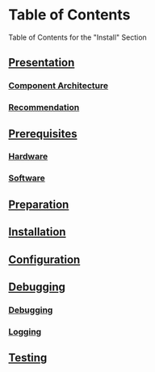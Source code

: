 # Table of Contents

Table of Contents for the "Install" Section



## [Presentation](guides_techniques/installer/presentation/#presentation)
### [Component Architecture](guides_techniques/installer/presentation/#component-architecture)
### [Recommendation](guides_techniques/installer/presentation/#recommendation)
## [Prerequisites](guides_techniques/installer/prerequis/#prerequis)
### [Hardware](guides_techniques/installer/prerequis/#materiel)
### [Software](guides_techniques/installer/prerequis/#logiciel)
## [Preparation](guides_techniques/installer/preparation/#preparation)
## [Installation](guides_techniques/installer/installation/#installation)
## [Configuration](guides_techniques/installer/configuration/#configuration)
## [Debugging](guides_techniques/installer/debug/#debug)
### [Debugging](guides_techniques/installer/debug/#debug_1)
### [Logging](guides_techniques/installer/debug/#log)
## [Testing](guides_techniques/installer/tests/#tests)


